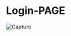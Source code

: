 # Login-PAGE
![Capture](https://user-images.githubusercontent.com/94046237/173189623-0d082c69-eaa1-4b05-ad08-6acd2e224568.PNG)
